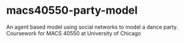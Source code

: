 # macs40550-party-model
An agent based model using social networks to model a dance party. Coursework for MACS 40550 at University of Chicago
